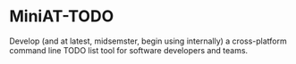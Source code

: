 # MiniAT-TODO
Develop (and at latest, midsemster, begin using internally) a cross-platform command line TODO list tool for software developers and teams.

